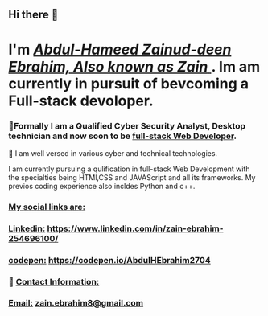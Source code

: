 ## Hi there 👋

# I'm <ins> ***Abdul-Hameed Zainud-deen Ebrahim, Also known as Zain*** </ins>. Im am currently in pursuit of bevcoming a Full-stack devoloper.

### 🔭Formally I am a Qualified Cyber Security Analyst, Desktop technician and now soon to be <ins>full-stack Web Developer</ins>.
 👯 I am well versed in various cyber and technical technologies. 


I am currently pursuing a qulification in full-stack Web Development with the specialties being HTMl,CSS and JAVAScript and all its frameworks. My previos coding experience also incldes Python and c++.
### <ins>My social links are:</ins>
### <ins>Linkedin:</ins> https://www.linkedin.com/in/zain-ebrahim-254696100/
### <ins>codepen:</ins> https://codepen.io/AbdulHEbrahim2704

### 💬 <ins>Contact Information:</ins>
### <ins>Email:</ins> zain.ebrahim8@gmail.com

<!--
**AbdulH0423/AbdulH0423** is a ✨ _special_ ✨ repository because its `README.md` (this file) appears on your GitHub profile.

Here are some ideas to get you started:

- 🔭 I’m currently working on ...
- 🌱 I’m currently learning ...
- 👯 I’m looking to collaborate on ...
- 🤔 I’m looking for help with ...
- 💬 Ask me about ...
- 📫 How to reach me: ...
- 😄 Pronouns: ...
- ⚡ Fun fact: ...
-->

